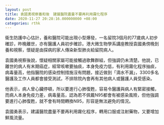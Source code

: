 ```yaml
---
layout: post
title: 袁國勇視察養和後　建議醫院盡量不要再利用霧化程序
date: 2020-11-27 20:28:16.000000000 +08:00
categories: rthk
---
```


衞生防護中心估計，養和醫院可能出現小型爆發，一名留院3個月的77歲病人初步確診，昨晚離世，亦有醫護人員初步確診。港大微生物學系講座教授袁國勇傍晚到養和視察，懷疑是由探病的家人傳染新型肺炎給留院病人。

袁國勇視察後說，懷疑相關家屬可能接觸過歌舞群組，但強調仍未清楚。他說，已離世的病人有末期癌症，經常咳嗽要抽痰，本身免疫力低，有利用霧化程序抽痰，病毒量高，他指醫院的感染控制措施沒有問題，接近做到「滴水不漏」，3300多名醫護及工作人員都會接受測試，不排除院內會再有其他病人或醫護人員受感染。

他表示，病人曾心臟停頓，所以要進行心肺復甦，容易令醫護與病人有緊密接觸，而病人本身免疫力差，病毒量高，認為若不佩戴N95都會有被感染風險，但他強調要進行心肺復甦，就不會有時間轉換N95，形容是無法避免的情況。

袁國勇表示，建議醫院盡量不要再利用霧化程序，轉用口服或注射藥物，又要增加鮮風流量。
